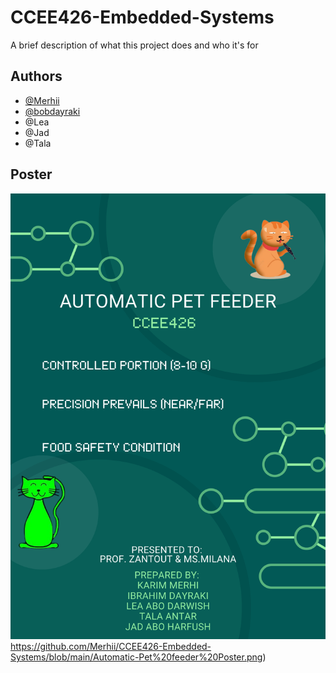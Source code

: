
# CCEE426-Embedded-Systems

A brief description of what this project does and who it's for


## Authors

- [@Merhii](https://github.com/Merhii)
- [@bobdayraki](https://github.com/bobdayraki)
- @Lea
- @Jad
- @Tala


## Poster
![Example Image](https://github.com/Merhii/CCEE426-Embedded-Systems/blob/main/Automatic-Pet%20feeder%20Poster.png)https://github.com/Merhii/CCEE426-Embedded-Systems/blob/main/Automatic-Pet%20feeder%20Poster.png)



